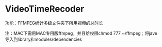 # VideoTimeRecoder
功能：FFMPEG统计多级文件夹下所用视频的总时长

注：MAC下需用MAC专用版ffmpeg，并且给权限chmod 777 ~/ffmpeg；将jave导入到library和modules/dependencies
